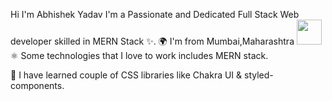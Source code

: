

Hi  I'm Abhishek Yadav
I'm a Passionate and Dedicated Full Stack Web developer skilled in MERN Stack ✨.
🌍 I'm from Mumbai,Maharashtra
<img src="https://r7q6w9z6.rocketcdn.me/career/wp-content/uploads/2020/04/afaf2a1a497b57e053c045b2ea78bb07.gif" width="40" height="40" />
⚛️ Some technologies that I love to work includes MERN stack.

🚀 I have learned couple of CSS libraries like Chakra UI & styled-components.
 
 

